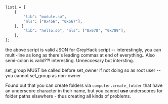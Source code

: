 ```vb
list1 = [
	{
		"lib": "module.so",
		"mls": ["0x456", "0x567"],
	}, {
		"lib": "hello.so", "mls": ["0x678", "0x789"],
	},
];
```

the above script is valid JSON for GreyHack script -- interestingly, you can multi-line as long as there's leading commas at end of everything.. Also semi-colon is valid??! interesting. Unneccesary but intersting.

set_group MUST be called before set_owner if not doing so as root user -- you cannot set_group as non-owner

Found out that you can create folders via `computer.create_folder` that have an underscore character in their name, but you cannot **use** underscores for folder paths elsewhere - thus creating all kinds of problems.
